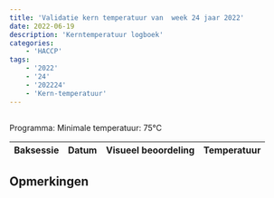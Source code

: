 ```yaml
---
title: 'Validatie kern temperatuur van  week 24 jaar 2022'
date: 2022-06-19
description: 'Kerntemperatuur logboek'
categories:
    - 'HACCP'
tags:
    - '2022'
    - '24'
    - '202224'
    - 'Kern-temperatuur'
---
```


## 

Programma: 
Minimale temperatuur: 75°C

| Baksessie | Datum | Visueel beoordeling | Temperatuur |
|:---|:---|:---|:---|


## Opmerkingen



